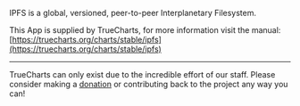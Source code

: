 IPFS is a global, versioned, peer-to-peer Interplanetary Filesystem.

This App is supplied by TrueCharts, for more information visit the manual: [https://truecharts.org/charts/stable/ipfs](https://truecharts.org/charts/stable/ipfs)

---

TrueCharts can only exist due to the incredible effort of our staff.
Please consider making a [donation](https://truecharts.org/about/sponsor) or contributing back to the project any way you can!
